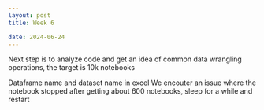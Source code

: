 ```yaml
---
layout: post
title: Week 6

date: 2024-06-24
---
```

Next step is to analyze code and get an idea of common data wrangling operations, the target is 10k notebooks

Dataframe name and dataset name in excel
We encouter an issue where the notebook stopped after getting about 600 notebooks, sleep for a while and restart
